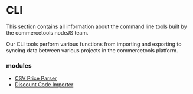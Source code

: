 # CLI

This section contains all information about the command line tools built by the commercetools nodeJS team.

Our CLI tools perform various functions from importing and exporting to syncing data between various projects in the commercetools platform.

### modules
  * [CSV Price Parser](/cli/csv-parser-price.md)
  * [Discount Code Importer](/cli/discount-code-importer.md)
